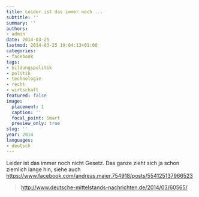 ```yaml
---
title: Leider ist das immer noch ...
subtitle: ''
summary: ''
authors:
- admin
date: 2014-03-25
lastmod: 2014-03-25 19:04:13+01:00
categories:
- facebook
tags:
- bildungspolitik
- politik
- technologie
- recht
- wirtschaft
featured: false
image:
  placement: 1
  caption: ''
  focal_point: Smart
  preview_only: true
slug: ''
year: 2014
languages:
- deutsch
---
```


Leider ist das immer noch nicht Gesetz. Das ganze zieht sich ja schon ziemlich lange hin, siehe auch https://www.facebook.com/andreas.maier.754918/posts/554125137966523
> http://www.deutsche-mittelstands-nachrichten.de/2014/03/60565/